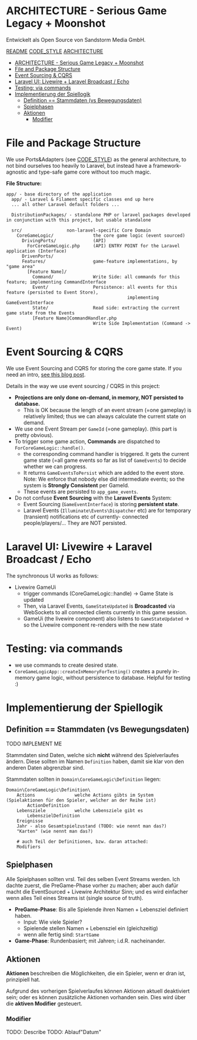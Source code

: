 # ARCHITECTURE - Serious Game Legacy + Moonshot

Entwickelt als Open Source von Sandstorm Media GmbH.

[README](README.md) [CODE_STYLE](CODE_STYLE.md) [ARCHITECTURE](ARCHITECTURE.md)

<!-- TOC -->
* [ARCHITECTURE - Serious Game Legacy + Moonshot](#architecture---serious-game-legacy--moonshot)
* [File and Package Structure](#file-and-package-structure)
* [Event Sourcing & CQRS](#event-sourcing--cqrs)
* [Laravel UI: Livewire + Laravel Broadcast / Echo](#laravel-ui-livewire--laravel-broadcast--echo)
* [Testing: via commands](#testing-via-commands)
* [Implementierung der Spiellogik](#implementierung-der-spiellogik)
  * [Definition == Stammdaten (vs Bewegungsdaten)](#definition--stammdaten-vs-bewegungsdaten)
  * [Spielphasen](#spielphasen)
  * [Aktionen](#aktionen)
    * [Modifier](#modifier)
<!-- TOC -->

# File and Package Structure

We use Ports&Adapters (see [CODE_STYLE](CODE_STYLE.md)) as the general architecture, to
not bind ourselves too heavily to Laravel, but instead have a framework-agnostic and type-safe
game core without too much magic.

**File Structure:**

```
app/ - base directory of the application
  app/ - Laravel & Filament specific classes end up here
  ... all other Laravel default folders ...
  
  DistributionPackages/ - standalone PHP or laravel packages developed in conjunction with this project, but usable standalone
  
  src/                 non-laravel-specific Core Domain
    CoreGameLogic/               the core game logic (event sourced)
      DrivingPorts/              (API)
        ForCoreGameLogic.php     (API) ENTRY POINT for the Laravel application (Interface)
      DrivenPorts/
      Features/                  game-feature implementations, by "game area"
        [Feature Name]/
          Command/               Write Side: all commands for this feature; implementing CommandInterface
          Event/                 Persistence: all events for this feature (persisted to Event Store),
                                              implementing GameEventInterface
          State/                 Read side: extracting the current game state from the Events
          [Feature Name]CommandHandler.php
                                 Write Side Implementation (Command -> Event) 
```

# Event Sourcing & CQRS

We use Event Sourcing and CQRS for storing the core game state. If you need an intro, [see this blog post](https://sandstorm.de/blog/posts/event-sourcing-and-cqrs/).

Details in the way we use event sourcing / CQRS in this project:

- **Projections are only done on-demand, in memory, NOT persisted to database.**
  - This is OK because the length of an event stream (=one gameplay) is relatively limited; thus
    we can always calculate the current state on demand.
- We use one Event Stream per `GameId` (=one gameplay). (this part is pretty obvious).
- To trigger some game action, **Commands** are dispatched to `ForCoreGameLogic::handle()`.
  - the corresponding command handler is triggered. It gets the current game state (=all game events so far
    as list of `GameEvents`) to decide whether we can progress.
  - It returns `GameEventsToPersist` which are added to the event store. Note: We enforce that nobody else did
    intermediate events; so the system is **Strongly Consistent** per GameId.
  - These events are persisted to `app_game_events`.
- Do not confuse **Event Sourcing** with the **Laravel Events** System:
  - Event Sourcing (`GameEventInterface`) is storing **persistent state**.
  - Laravel Events (`Illuminate\Events\Dispatcher` etc) are for temporary (transient) notifications etc of currently-
    connected people/players/... They are NOT persisted.


# Laravel UI: Livewire + Laravel Broadcast / Echo

The synchronous UI works as follows:

- Livewire GameUi
  - trigger commands (CoreGameLogic::handle) -> Game State is updated
  - Then, via Laravel Events, `GameStateUpdated` is **Broadcasted** via WebSockets to all connected clients
    currently in this game session.
  - GameUi (the livewire component) also listens to `GameStateUpdated` -> so the Livewire component re-renders with the new state

# Testing: via commands

- we use commands to create desired state.
- `CoreGameLogicApp::createInMemoryForTesting()` creates a purely in-memory game logic, without persistence to database.
  Helpful for testing :)

# Implementierung der Spiellogik

## Definition == Stammdaten (vs Bewegungsdaten)

TODO IMPLEMENT ME

Stammdaten sind Daten, welche sich **nicht** während des Spielverlaufes ändern. Diese sollten im Namen `Definition`
haben, damit sie klar von den anderen Daten abgrenzbar sind.

Stammdaten sollten in `Domain\CoreGameLogic\Definition` liegen:

```
Domain\CoreGameLogic\Definition\
    Actions               welche Actions gibts im System (Spielaktionen für den Spieler, welcher an der Reihe ist)
        ActionDefinition 
    Lebensziele           welche Lebensziele gibt es
        LebenszielDefinition
    Ereignisse
    Jahr - also Gesamtspielzustand (TODO: wie nennt man das?)
    "Karten" (wie nennt man das?)

    # auch Teil der Definitionen, bzw. daran attached:
    Modifiers
```

## Spielphasen

Alle Spielphasen sollten vrsl. Teil des selben Event Streams werden. Ich dachte zuerst, die PreGame-Phase vorher
zu machen; aber auch dafür macht die EventSourced + Livewire Architektur Sinn; und es wird einfacher wenn alles
Teil eines Streams ist (single source of truth).

- **PreGame-Phase**: Bis alle Spielende ihren Namen + Lebensziel definiert haben.
  - Input: Wie viele Spieler?
  - Spielende stellen Namen + Lebensziel ein (gleichzeitig)
  - wenn alle fertig sind: `StartGame`
- **Game-Phase**: Rundenbasiert; mit Jahren; i.d.R. nacheinander.

## Aktionen

**Aktionen** beschreiben die Möglichkeiten, die ein Spieler, wenn er dran ist, prinzipiell hat.

Aufgrund des vorherigen Spielverlaufes können Aktionen aktuell deaktiviert sein; oder es können
zusätzliche Aktionen vorhanden sein. Dies wird über die **aktiven Modifier** gesteuert.

### Modifier

TODO: Describe
TODO: Ablauf"Datum"

